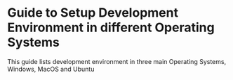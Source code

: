 # Guide to Setup Development Environment in different Operating Systems
This guide lists development environment in three main Operating Systems, Windows, MacOS and Ubuntu
